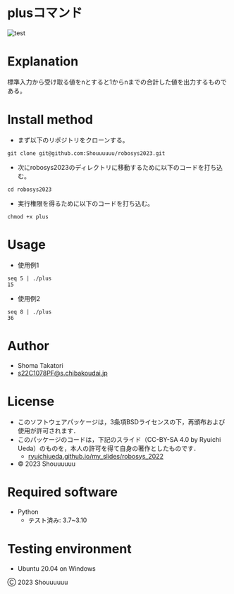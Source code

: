 # plusコマンド
![test](https://github.com/Shouuuuuu/robosys2023/actions/workflows/test.yml/badge.svg)

# Explanation
標準入力から受け取る値をnとすると1からnまでの合計した値を出力するものである。

# Install method
* まず以下のリポジトリをクローンする。
```
git clone git@github.com:Shouuuuuu/robosys2023.git
```
* 次にrobosys2023のディレクトリに移動するために以下のコードを打ち込む。
```
cd robosys2023
```
* 実行権限を得るために以下のコードを打ち込む。
```
chmod +x plus
```

# Usage
* 使用例1
```
seq 5 | ./plus
15
```

* 使用例2
```
seq 8 | ./plus
36
```

# Author
* Shoma Takatori
* s22C1078PF@s.chibakoudai.jp

# License
* このソフトウェアパッケージは，3条項BSDライセンスの下，再頒布および使用が許可されます．
* このパッケージのコードは，下記のスライド（CC-BY-SA 4.0 by Ryuichi Ueda）のものを，本人の許可を得て自身の著作としたものです．
    * [ryuichiueda.github.io/my_slides/robosys_2022](https://github.com/ryuichiueda/my_slides/tree/master/robosys_2022)
* © 2023 Shouuuuuu

# Required software
* Python
  * テスト済み: 3.7~3.10

# Testing environment
* Ubuntu 20.04 on Windows

Ⓒ 2023 Shouuuuuu
